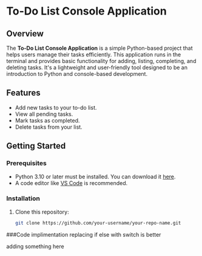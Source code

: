 # To-Do List Console Application

## Overview
The **To-Do List Console Application** is a simple Python-based project that helps users manage their tasks efficiently. This application runs in the terminal and provides basic functionality for adding, listing, completing, and deleting tasks. It's a lightweight and user-friendly tool designed to be an introduction to Python and console-based development.

## Features
- Add new tasks to your to-do list.
- View all pending tasks.
- Mark tasks as completed.
- Delete tasks from your list.

## Getting Started

### Prerequisites
- Python 3.10 or later must be installed. You can download it [here](https://www.python.org/downloads/).
- A code editor like [VS Code](https://code.visualstudio.com/) is recommended.

### Installation
1. Clone this repository:
   ```bash
   git clone https://github.com/your-username/your-repo-name.git

###Code implimentation
replacing if else with switch is better

adding something here

   
